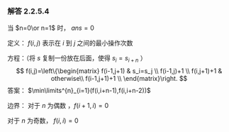### 解答 2.2.5.4

当 $n=0\or n=1$ 时， $ans=0$

定义： $f(i,j)$ 表示在 $i$ 到 $j$ 之间的最小操作次数

方程：（将 $s$ 复制一份放在后面，使得 $s_i=s_{i+n}$  ）
$$
f(i,j)=\left\{\begin{matrix}
f(i-1,j+1) & s_i=s_j \\
f(i-1,j)+1  \\
f(i,j+1)+1 & otherwise\\
f(i-1,j+1)+1 \\
\end{matrix}\right.
$$
答案： $\min\limits^{n}_{i=1}(f(i,i+n-1),f(i,i+n-2))$

边界： 对于 $n$ 为偶数 ，$f(i+1,i)=0$

对于 $n$ 为奇数， $f(i,i)=0$

